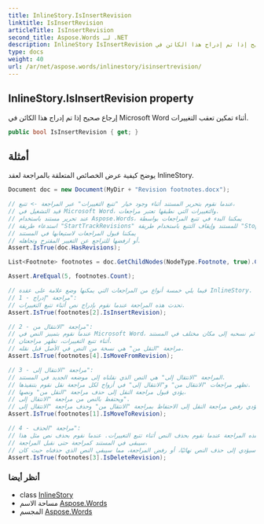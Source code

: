 ```yaml
---
title: InlineStory.IsInsertRevision
linktitle: IsInsertRevision
articleTitle: IsInsertRevision
second_title: Aspose.Words لـ .NET
description: InlineStory IsInsertRevision ملكية. إرجاع صحيح إذا تم إدراج هذا الكائن في Microsoft Word أثناء تمكين تعقب التغييرات في C#.
type: docs
weight: 40
url: /ar/net/aspose.words/inlinestory/isinsertrevision/
---
```

## InlineStory.IsInsertRevision property

إرجاع صحيح إذا تم إدراج هذا الكائن في Microsoft Word أثناء تمكين تعقب التغييرات.

```csharp
public bool IsInsertRevision { get; }
```

## أمثلة

يوضح كيفية عرض الخصائص المتعلقة بالمراجعة لعقد InlineStory.

```csharp
Document doc = new Document(MyDir + "Revision footnotes.docx");

// عندما نقوم بتحرير المستند أثناء وجود خيار "تتبع التغييرات" عبر المراجعة -> تتبع،
// قيد التشغيل في Microsoft Word، والتغييرات التي نطبقها تعتبر مراجعات.
// عند تحرير مستند باستخدام Aspose.Words، يمكننا البدء في تتبع المراجعات بواسطة
// استدعاء طريقة "StartTrackRevisions" للمستند وإيقاف التتبع باستخدام طريقة "StopTrackRevisions".
// يمكننا قبول المراجعات لاستيعابها في المستند
// أو ارفضها للتراجع عن التغيير المقترح وتجاهله.
Assert.IsTrue(doc.HasRevisions);

List<Footnote> footnotes = doc.GetChildNodes(NodeType.Footnote, true).Cast<Footnote>().ToList();

Assert.AreEqual(5, footnotes.Count);

// فيما يلي خمسة أنواع من المراجعات التي يمكنها وضع علامة على عقدة InlineStory.
// 1 - مراجعة "إدراج":
// تحدث هذه المراجعة عندما نقوم بإدراج نص أثناء تتبع التغييرات.
Assert.IsTrue(footnotes[2].IsInsertRevision);

// 2 - مراجعة "الانتقال من":
// عندما نقوم بتمييز النص في Microsoft Word، ثم نسحبه إلى مكان مختلف في المستند
// أثناء تتبع التغييرات، تظهر مراجعتان.
// مراجعة "النقل من" هي نسخة من النص في الأصل قبل نقله.
Assert.IsTrue(footnotes[4].IsMoveFromRevision);

// 3 - مراجعة "الانتقال إلى":
// المراجعة "الانتقال إلى" هي النص الذي نقلناه إلى موضعه الجديد في المستند.
// تظهر مراجعات "الانتقال من" و"الانتقال إلى" في أزواج لكل مراجعة نقل نقوم بتنفيذها.
// يؤدي قبول مراجعة النقل إلى حذف مراجعة "النقل من" ونصها،
// ويحتفظ بالنص من مراجعة "الانتقال إلى".
// يؤدي رفض مراجعة النقل إلى الاحتفاظ بمراجعة "الانتقال من" وحذف مراجعة "الانتقال إلى".
Assert.IsTrue(footnotes[1].IsMoveToRevision);

// 4 - مراجعة "الحذف":
// تحدث هذه المراجعة عندما نقوم بحذف النص أثناء تتبع التغييرات. عندما نقوم بحذف نص مثل هذا،
// سيبقى في المستند كمراجعة حتى نقبل المراجعة،
// مما سيؤدي إلى حذف النص نهائيًا، أو رفض المراجعة، مما سيبقي النص الذي حذفناه حيث كان.
Assert.IsTrue(footnotes[3].IsDeleteRevision);
```

### أنظر أيضا

* class [InlineStory](../)
* مساحة الاسم [Aspose.Words](../../../aspose.words/)
* المجسم [Aspose.Words](../../../)
